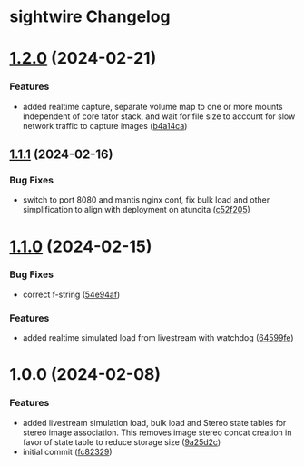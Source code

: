 # sightwire Changelog

# [1.2.0](http://bitbucket.org/compas-sw/sightwire/compare/v1.1.1...v1.2.0) (2024-02-21)


### Features

* added realtime capture, separate volume map to one or more mounts independent of core tator stack, and wait for file size to account for slow network traffic to capture images ([b4a14ca](http://bitbucket.org/compas-sw/sightwire/commits/b4a14cab772ea6a217e4f561924e3ba773e66753))

## [1.1.1](http://bitbucket.org/compas-sw/sightwire/compare/v1.1.0...v1.1.1) (2024-02-16)


### Bug Fixes

* switch to port 8080 and mantis nginx conf, fix bulk load and other simplification to align with deployment on atuncita ([c52f205](http://bitbucket.org/compas-sw/sightwire/commits/c52f2057c711386aa99de8f46840ee3dcdd2646e))

# [1.1.0](http://bitbucket.org/compas-sw/sightwire/compare/v1.0.0...v1.1.0) (2024-02-15)


### Bug Fixes

* correct f-string ([54e94af](http://bitbucket.org/compas-sw/sightwire/commits/54e94af5111bf1249abcc0be926d8165fbc8ec9a))


### Features

* added realtime simulated load from livestream with watchdog ([64599fe](http://bitbucket.org/compas-sw/sightwire/commits/64599fee4eef894a4ec41043173a5fab08df79ce))

# 1.0.0 (2024-02-08)


### Features

* added livestream simulation load, bulk load and Stereo state tables for stereo image association. This removes image stereo concat creation in favor of state table to reduce storage size ([9a25d2c](http://bitbucket.org/compas-sw/sightwire/commits/9a25d2c750bf46e0ce872ca772c3ed233d9faae0))
* initial commit ([fc82329](http://bitbucket.org/compas-sw/sightwire/commits/fc8232985ef8824994c076a4a73cf7f8ffc19ade))
